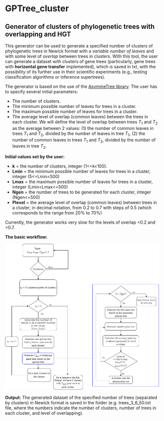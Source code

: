 # GPTree_cluster
## Generator of clusters of phylogenetic trees with overlapping and HGT

This generator can be used to generate a specified number of clusters of phylogenetic trees in Newick format with a *variable number of leaves*  and with some level of *overlap* between trees in clusters. With this tool, the user can generate a dataset with clusters of gene trees (particularly, gene trees with **horizontal gene transfer** implemented), which is saved in txt, with the possibility of its further use in their scientific experiments (e.g., testing classification algorithms or inference supertrees).

The generator is based on the use of the [AsymmeTree library](https://github.com/david-schaller/AsymmeTree).
The user has to specify several initial parameters:

*   The number of clusters.
*   The minimum possible number of leaves for trees in a cluster.
*   The maximum possible number of leaves for trees in a cluster.
*   The average level of overlap (common leaves) between the trees in each cluster. We will define the level of overlap between trees $T_1$ and $T_2$ as the average between 2 values: (1) the number of common leaves in trees $T_1$ and $T_2$, divided by the number of leaves in tree $T_1$, (2)  the number of common leaves in trees $T_1$ and $T_2$, divided by the number of leaves in tree $T_2$.

**Initial values set by the user:**

*   **k** = the number of clusters, integer (1<=k<100).
*   **Lmin** = the minimum possible number of leaves for trees in a cluster, integer (5<=Lmin<500)
*   **Lmax** = the maximum possible number of leaves for trees in a cluster, integer (Lmin<Lmax<=500)
*   **Ngen** = the number of trees to be generated for each cluster, integer (Ngen<=500)
*   **Plevel** = the average level of overlap (common leaves) between trees in a cluster, in decimal notation, from 0.2 to 0.7 with steps of 0.5 (which corresponds to the range from 20% to 70%)

Currently, the generator works very slow for the levels of overlap <0.2 and >0.7.

**The basic workflow:**

![The basic workflow](https://github.com/tahiri-lab/GPTree/blob/TPTree_cluster/img/flow.png)

**Output:** The generated dataset of the specified number of trees (separated by clusters) in Newick format is saved in the folder (e.g. trees_3_6_50.txt file, where the numbers indicate the number of clusters, number of trees in each cluster, and level of overlapping).
